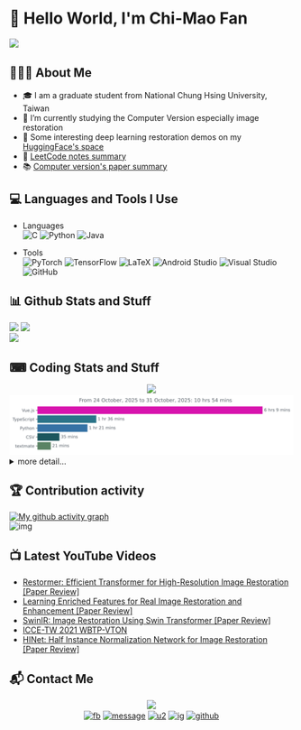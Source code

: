 # 👋 Hello World, I'm Chi-Mao Fan 
![](https://komarev.com/ghpvc/?username=FanChiMao&color=blue&style=flat)  

## 👨🏻‍💻  About Me 
- 🎓 I am a graduate student from National Chung Hsing University, Taiwan  
- 🌱 I’m currently studying the Computer Version especially image restoration  
- 🎨 Some interesting deep learning restoration demos on my [HuggingFace's space](https://huggingface.co/52Hz)  
- 📘 [LeetCode notes summary](https://hypnotic-kingfisher-3ee.notion.site/LeetCode-fb26f4705745445f8c08293c9e3f3298)  
- 📚 [Computer version's paper summary](https://www.notion.so/Paper-2909ce6c58164715aae6802117f08402)  

## 💻  Languages and Tools I Use
- Languages  
  ![C](https://img.shields.io/badge/c-%2300599C.svg?style=for-the-badge&logo=c&logoColor=white) ![Python](https://img.shields.io/badge/python-3670A0?style=for-the-badge&logo=python&logoColor=ffdd54) ![Java](https://img.shields.io/badge/java-%23ED8B00.svg?style=for-the-badge&logo=java&logoColor=white)  

- Tools  
  ![PyTorch](https://img.shields.io/badge/PyTorch-%23EE4C2C.svg?style=for-the-badge&logo=PyTorch&logoColor=white) ![TensorFlow](https://img.shields.io/badge/TensorFlow-%23FF6F00.svg?style=for-the-badge&logo=TensorFlow&logoColor=white) ![LaTeX](https://img.shields.io/badge/latex-%23008080.svg?style=for-the-badge&logo=latex&logoColor=white) ![Android Studio](https://img.shields.io/badge/Android%20Studio-3DDC84.svg?style=for-the-badge&logo=android-studio&logoColor=white) ![Visual Studio](https://img.shields.io/badge/VisualStudio-5C2D91.svg?style=for-the-badge&logo=visual-studio&logoColor=white) ![GitHub](https://img.shields.io/badge/github-%23121011.svg?style=for-the-badge&logo=github&logoColor=white)  


## 📊 Github Stats and Stuff  
<div>
<img src="https://github-readme-stats.vercel.app/api?username=FanChiMao&show_icons=true&hide_border=true&&count_private=true&include_all_commits=true" />  
<img height="200em" src="https://media2.giphy.com/media/sIfpwpdOtjm45NrP4Q/giphy.gif?cid=790b7611541ee7426e591227db64e463ed9d640954745a33&rid=giphy.gif&ct=s">
</div>  

<img src="https://github-readme-stats.vercel.app/api/top-langs/?username=FanChiMao&hide=jupyter%20notebook&hide_border=true&layout=compact" />  

## ⌨ Coding Stats and Stuff  
<div align=center>  
<img height="200em" src="https://media3.giphy.com/media/0p9YX5Io6TTyqr6Amc/giphy.gif?cid=790b761109e27f8a3fe54e0e5d101460b07d0d37d3bd518e&rid=giphy.gif&ct=g" />  
</div>  
<img src="https://github.com/FanChiMao/FanChiMao/blob/main/images/stat.svg" alt="Avinal WakaTime Activity"/>  

<details>  
<summary>more detail...</summary>   

<!--START_SECTION:waka-->
**I'm a Night 🦉** 

```text
🌞 Morning    0 commits      ░░░░░░░░░░░░░░░░░░░░░░░░░   0.0% 
🌆 Daytime    348 commits    ███████████░░░░░░░░░░░░░░   44.39% 
🌃 Evening    394 commits    ████████████░░░░░░░░░░░░░   50.26% 
🌙 Night      42 commits     █░░░░░░░░░░░░░░░░░░░░░░░░   5.36%

```
📅 **I'm Most Productive on Tuesday** 

```text
Monday       133 commits    ████░░░░░░░░░░░░░░░░░░░░░   16.96% 
Tuesday      243 commits    ███████░░░░░░░░░░░░░░░░░░   30.99% 
Wednesday    86 commits     ██░░░░░░░░░░░░░░░░░░░░░░░   10.97% 
Thursday     118 commits    ███░░░░░░░░░░░░░░░░░░░░░░   15.05% 
Friday       40 commits     █░░░░░░░░░░░░░░░░░░░░░░░░   5.1% 
Saturday     96 commits     ███░░░░░░░░░░░░░░░░░░░░░░   12.24% 
Sunday       68 commits     ██░░░░░░░░░░░░░░░░░░░░░░░   8.67%

```


📊 **This Week I Spent My Time On** 

```text
💬 Programming Languages: 
Other                    8 hrs 45 mins       ██████████████░░░░░░░░░░░   56.7% 
Python                   6 hrs 17 mins       ██████████░░░░░░░░░░░░░░░   40.77% 
YAML                     18 mins             ░░░░░░░░░░░░░░░░░░░░░░░░░   1.98% 
CSV                      3 mins              ░░░░░░░░░░░░░░░░░░░░░░░░░   0.41% 
Git Config               0 secs              ░░░░░░░░░░░░░░░░░░░░░░░░░   0.09%

💻 Operating System: 
Windows                  15 hrs 26 mins      █████████████████████████   100.0%

```

**I Mostly Code in Python** 

```text
Python                   7 repos             ████████████░░░░░░░░░░░░░   50.0% 
Java                     2 repos             ███░░░░░░░░░░░░░░░░░░░░░░   14.29% 
MATLAB                   2 repos             ███░░░░░░░░░░░░░░░░░░░░░░   14.29% 
Jupyter Notebook         2 repos             ███░░░░░░░░░░░░░░░░░░░░░░   14.29% 
Ruby                     1 repo              █░░░░░░░░░░░░░░░░░░░░░░░░   7.14%

```



 Last Updated on 29/01/2022 18:52:26 UTC
<!--END_SECTION:waka-->

</details>  

## 🏆 Contribution activity  
[![My github activity graph](https://activity-graph.herokuapp.com/graph?username=FanChiMao&theme=github)](https://github.com/FanChiMao/github-readme-activity-graph)  
![img](https://github.com/FanChiMao/FanChiMao/blob/output/github-snake.gif?raw=true)  


## 📺 Latest YouTube Videos  
  <!-- YOUTUBE:START -->
- [Restormer: Efficient Transformer for High-Resolution Image Restoration [Paper Review]](https://www.youtube.com/watch?v=wL7IRllbcC0)
- [Learning Enriched Features for Real Image Restoration and Enhancement [Paper Review]](https://www.youtube.com/watch?v=fT2hH4c_cEs)
- [SwinIR: Image Restoration Using Swin Transformer [Paper Review]](https://www.youtube.com/watch?v=FCg6YL739eI)
- [ICCE-TW 2021 WBTP-VTON](https://www.youtube.com/watch?v=Z7pu1OWh5BQ)
- [HINet: Half Instance Normalization Network for Image Restoration [Paper Review]](https://www.youtube.com/watch?v=0hHZ054rGpY)
<!-- YOUTUBE:END -->


## 📬  Contact Me  
<div align=center>
<img height="200em" src="https://media3.giphy.com/media/jfW2t8GVKovNriahyw/giphy.gif?cid=790b7611f10fcc55799559d7e4a870e542cdcc0b228e0f93&rid=giphy.gif&ct=s" />  
</div>
<div align=center>
<a href="https://facebook.com/52hzfan"><img height="50px" src="https://i.ibb.co/bsLtDNj/fb.png" alt="fb"></a> 
<a href="https://m.me/52hzfan"><img height="50px" src="https://i.ibb.co/WBdbfgK/mess.png" alt="message"></a> 
<a href="https://www.youtube.com/channel/UCIV7WMa5O_TZKZZSzXcLmmw"><img height="50px" src="https://i.ibb.co/rbMnjwz/u2.png" alt="u2"></a> 
<a href="https://www.instagram.com/52hz_fan/"><img height="50px" src="https://i.ibb.co/CspsnKK/ig.png" alt="ig"></a> 
<a href="https://github.com/FanChiMao"><img height="50px" src="https://i.ibb.co/NVFbjJK/github.png" alt="github"></a> 
</div>
